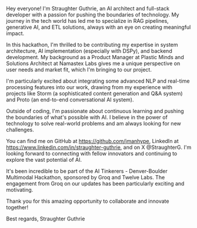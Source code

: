 Hey everyone! I'm Straughter Guthrie, an AI architect and full-stack developer with a passion for pushing the boundaries of technology. My journey in the tech world has led me to specialize in RAG pipelines, generative AI, and ETL solutions, always with an eye on creating meaningful impact.

In this hackathon, I'm thrilled to be contributing my expertise in system architecture, AI implementation (especially with DSPy), and backend development. My background as a Product Manager at Plastic Minds and Solutions Architect at Namastex Labs gives me a unique perspective on user needs and market fit, which I'm bringing to our project.

I'm particularly excited about integrating some advanced NLP and real-time processing features into our work, drawing from my experience with projects like Storm (a sophisticated content generation and Q&A system) and Proto (an end-to-end conversational AI system).

Outside of coding, I'm passionate about continuous learning and pushing the boundaries of what's possible with AI. I believe in the power of technology to solve real-world problems and am always looking for new challenges.

You can find me on GitHub at https://github.com/jmanhype, LinkedIn at https://www.linkedin.com/in/straughter-guthrie, and on X @StraughterG. I'm looking forward to connecting with fellow innovators and continuing to explore the vast potential of AI.

It's been incredible to be part of the AI Tinkerers - Denver-Boulder Multimodal Hackathon, sponsored by Groq and Twelve Labs. The engagement from Groq on our updates has been particularly exciting and motivating.

Thank you for this amazing opportunity to collaborate and innovate together!

Best regards,
Straughter Guthrie
